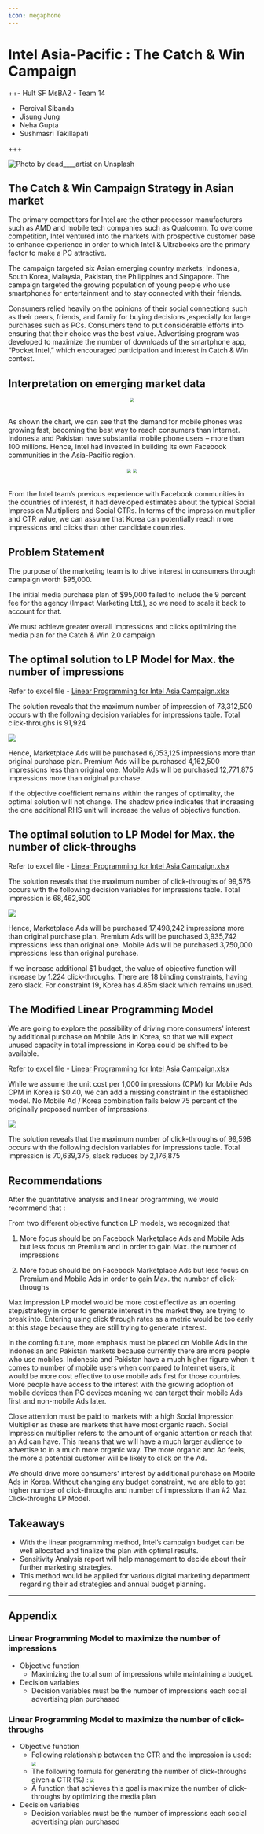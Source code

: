 ```yaml
---
icon: megaphone
---
```


# Intel Asia-Pacific : The Catch & Win Campaign

++- Hult SF MsBA2 - Team 14 

- Percival Sibanda
- Jisung Jung
- Neha Gupta
- Sushmasri Takillapati

+++

![Photo by dead____artist on Unsplash](images/asia-map.jpg)

## The Catch & Win Campaign Strategy in Asian market

The primary competitors for Intel are the other processor manufacturers such as AMD and mobile tech companies such as Qualcomm. To overcome competition, Intel ventured into the markets with prospective customer base to enhance experience in order to which Intel & Ultrabooks are the primary factor to make a PC attractive.

The campaign targeted six Asian emerging country markets; Indonesia, South Korea, Malaysia, Pakistan, the Philippines and Singapore. The campaign targeted the growing population of young people who use smartphones for entertainment and to stay connected with their friends.

Consumers relied heavily on the opinions of their social connections such as their peers, friends, and family for buying decisions ,especially for large purchases such as PCs. Consumers tend to put considerable efforts into ensuring that their choice was the best value.  Advertising program was developed to maximize the number of downloads of the smartphone app, “Pocket Intel,” which encouraged participation and interest in Catch & Win contest. 

## Interpretation on emerging market data

<center>
<img src="images/Emerging-market-data-1.png" style="zoom:50%;">
</center> <br>

As shown the chart, we can see that the demand for mobile phones was growing fast, becoming the best way to reach consumers than Internet. Indonesia and Pakistan have substantial mobile phone users – more than 100 millions. Hence, Intel had invested in building its own Facebook communities in the Asia-Pacific region. 

<center>
<img src="images/Emerging-market-data-2.png" style="zoom:50%;">
<img src="images/Emerging-market-data-3.png" style="zoom:50%;">
</center> <br>

From the Intel team’s previous experience with Facebook communities in the countries of interest, it had developed estimates about the typical Social Impression Multipliers and Social CTRs. In terms of the impression multiplier and CTR value, we can assume that Korea can potentially reach more impressions and clicks than other candidate countries.

## Problem Statement

The purpose of the marketing team is to drive interest in consumers through campaign worth $95,000. 

The initial media purchase plan of $95,000 failed to include the 9 percent fee for the agency (Impact Marketing Ltd.), so we need to scale it back to account for that. 

We must achieve greater overall impressions and clicks optimizing the media plan for the Catch & Win 2.0 campaign

## The optimal solution to LP Model for Max. the number of impressions

Refer to excel file - [Linear Programming for Intel Asia Campaign.xlsx](https://drive.google.com/file/d/13RulfGhKKtB1fWLSSFI8TqGMzrC6E2sz/view?usp=sharing)

The solution reveals that the maximum number of impression of 73,312,500 occurs with the following decision variables for impressions table. Total click-throughs is 91,924

![](images\LP-solution-1.png)

Hence, Marketplace Ads will be purchased 6,053,125 impressions more than original purchase plan. Premium Ads will be purchased 4,162,500 impressions less than original one. Mobile Ads will be purchased 12,771,875 impressions more than original purchase. 

If the objective coefficient remains within the ranges of optimality, the optimal solution will not change. The shadow price indicates that increasing the one additional RHS unit will increase the value of objective function. 

## The optimal solution to LP Model for Max. the number of click-throughs

Refer to excel file - [Linear Programming for Intel Asia Campaign.xlsx](https://drive.google.com/file/d/13RulfGhKKtB1fWLSSFI8TqGMzrC6E2sz/view?usp=sharing)

The solution reveals that the maximum number of click-throughs of 99,576 occurs with the following decision variables for impressions table. Total impression is 68,462,500

![](images\LP-solution-2.png)

Hence, Marketplace Ads will be purchased 17,498,242 impressions more than original purchase plan. Premium Ads will be purchased 3,935,742 impressions less than original one. Mobile Ads will be purchased 3,750,000 impressions less than original purchase. 

If we increase additional $1 budget, the value of objective function will increase by 1.224 click-throughs. There are 18 binding constraints, having zero slack. For constraint 19, Korea has 4.85m slack which remains unused.

## The Modified Linear Programming Model 

We are going to explore the possibility of driving more consumers' interest by additional purchase on Mobile Ads in Korea, so that we will expect unused capacity in total impressions in Korea could be shifted to be available. 

Refer to excel file - [Linear Programming for Intel Asia Campaign.xlsx](https://drive.google.com/file/d/13RulfGhKKtB1fWLSSFI8TqGMzrC6E2sz/view?usp=sharing)

While we assume the unit cost per 1,000 impressions (CPM) for Mobile Ads CPM in Korea is $0.40, we can add a missing constraint in the established model. No Mobile Ad / Korea combination falls below 75 percent of the originally proposed number of impressions. 

![](images/LP-solution-3.png)

The solution reveals that the maximum number of click-throughs of 99,598 occurs with the following decision variables for impressions table. Total impression is 70,639,375, slack reduces by 2,176,875

## Recommendations

After the quantitative analysis and linear programming, we would recommend that :

From two different objective function LP models, we recognized that 

1) More focus should be on Facebook Marketplace Ads and Mobile Ads but less focus on Premium and in order to gain Max. the number of impressions

2) More focus should be on Facebook Marketplace Ads but less focus on Premium and Mobile Ads in order to gain Max. the number of click-throughs

Max impression LP model would be more cost effective as an opening step/strategy in order to generate interest in the market they are trying to break into. Entering using click through rates as a metric would be too early at this stage because they are still trying to generate interest. 

In the coming future, more emphasis must be placed on Mobile Ads in the Indonesian and Pakistan markets because currently there are more people who use mobiles. Indonesia and Pakistan have a much higher figure when it comes to number of mobile users when compared to Internet users, it would be more cost effective to use mobile ads first for those countries. More people have access to the interest with the growing adoption of mobile devices than PC devices meaning we can target their mobile Ads first and non-mobile Ads later.

Close attention must be paid to markets with a high Social Impression Multiplier as these are markets that have most organic reach. Social Impression multiplier refers to the amount of organic attention or reach that an Ad can have. This means that we will have a much larger audience to advertise to in a much more organic way. The more organic and Ad feels, the more a potential customer will be likely to click on the Ad. 

We should drive more consumers' interest by additional purchase on Mobile Ads in Korea. Without changing any budget constraint, we are able to get higher number of click-throughs and number of impressions than #2 Max. Click-throughs LP Model. 

## Takeaways

- With the linear programming method, Intel’s campaign budget  can be well allocated and finalize the plan with optimal results.
- Sensitivity Analysis report will help management to decide about their further marketing strategies.
- This method would be applied for various digital marketing department regarding their ad strategies and annual budget planning.

------

## Appendix

### Linear Programming Model to maximize the number of impressions

- Objective function
     - Maximizing the total sum of impressions while maintaining a budget.
- Decision variables
     - Decision variables must be the number of impressions each social advertising plan purchased

### Linear Programming Model to maximize the number of click-throughs

- Objective function
     - Following relationship between the CTR and the impression is used:
       <img src="images/Math-equation-1.png" style="zoom:50%;" />
     - The following formula for generating the number of click-throughs given a CTR (%) : 
       <img src="images/Math-equation-2.png" style="zoom:50%;" />
     - A function that achieves this goal is maximize the number of click-throughs by optimizing the media plan 
- Decision variables 
     - Decision variables must be the number of impressions each social advertising plan purchased

